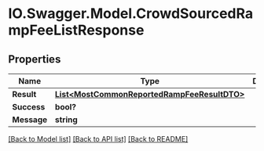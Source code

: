 # IO.Swagger.Model.CrowdSourcedRampFeeListResponse
## Properties

Name | Type | Description | Notes
------------ | ------------- | ------------- | -------------
**Result** | [**List&lt;MostCommonReportedRampFeeResultDTO&gt;**](MostCommonReportedRampFeeResultDTO.md) |  | [optional] 
**Success** | **bool?** |  | [optional] 
**Message** | **string** |  | [optional] 

[[Back to Model list]](../README.md#documentation-for-models) [[Back to API list]](../README.md#documentation-for-api-endpoints) [[Back to README]](../README.md)

